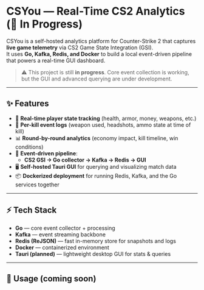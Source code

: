 # CSYou — Real-Time CS2 Analytics (🚧 In Progress)

CSYou is a self-hosted analytics platform for Counter-Strike 2 that captures **live game telemetry** via CS2 Game State Integration (GSI).  
It uses **Go, Kafka, Redis, and Docker** to build a local event-driven pipeline that powers a real-time GUI dashboard.  

> ⚠️ This project is still **in progress**. Core event collection is working, but the GUI and advanced querying are under development.

---

## ✨ Features
- 🎯 **Real-time player state tracking** (health, armor, money, weapons, etc.)
- 🔫 **Per-kill event logs** (weapon used, headshots, ammo state at time of kill)
- 📊 **Round-by-round analytics** (economy impact, kill timeline, win conditions)
- 🚀 **Event-driven pipeline**:
  - **CS2 GSI → Go collector → Kafka → Redis → GUI**
- 🖥 **Self-hosted Tauri GUI** for querying and visualizing match data
- 📦 **Dockerized deployment** for running Redis, Kafka, and the Go services together

---

## ⚡ Tech Stack
- **Go** — core event collector + processing  
- **Kafka** — event streaming backbone  
- **Redis (ReJSON)** — fast in-memory store for snapshots and logs  
- **Docker** — containerized environment  
- **Tauri (planned)** — lightweight desktop GUI for stats & queries  

---

## 🚀 Usage (coming soon)
